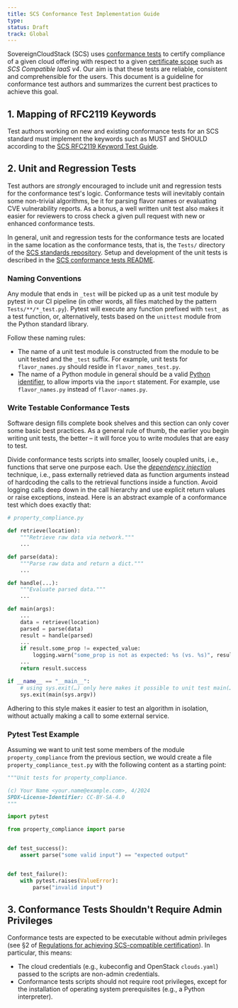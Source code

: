 ```yaml
---
title: SCS Conformance Test Implementation Guide
type:
status: Draft
track: Global
---
```


SovereignCloudStack (SCS) uses [conformance tests][gh-scripts] to certify
compliance of a given cloud offering with respect to a given [certificate
scope][cert-scopes] such as *SCS Compatible IaaS v4*.
Our aim is that these tests are reliable, consistent and comprehensible for
the users.
This document is a guideline for conformance test authors and summarizes the
current best practices to achieve this goal.

## 1. Mapping of RFC2119 Keywords

Test authors working on new and existing conformance tests for an SCS standard
must implement the keywords such as MUST and SHOULD according to the [SCS
RFC2119 Keyword Test Guide][scs-rfc2119-guide].

## 2. Unit and Regression Tests

Test authors are *strongly* encouraged to include unit and regression tests for
the conformance test's logic.
Conformance tests will inevitably contain some non-trivial algorithms, be it for
parsing flavor names or evaluating CVE vulnerability reports.
As a bonus, a well written unit test also makes it easier for reviewers to
cross check a given pull request with new or enhanced conformance tests.

In general, unit and regression tests for the conformance tests are located in
the same location as the conformance tests, that is, the `Tests/` directory of
the [SCS standards repository][scs-standards].
Setup and development of the unit tests is described in the [SCS conformance
tests README][tests-readme].

### Naming Conventions

Any module that ends in `_test` will be picked up as a unit test module by
pytest in our CI pipeline (in other words, all files matched by the pattern
`Tests/**/*_test.py`).
Pytest will execute any function prefixed with `test_` as a test function, or,
alternatively, tests based on the `unittest` module from the Python standard
library.

Follow these naming rules:

* The name of a unit test module is constructed from the module to be unit
  tested and the `_test` suffix. For example, unit tests for `flavor_names.py`
  should reside in `flavor_names_test.py`.
* The name of a Python module in general should be a valid [Python
  identifier][python-identifiers], to allow imports via the `import` statement.
  For example, use `flavor_names.py` instead of `flavor-names.py`.

### Write Testable Conformance Tests

Software design fills complete book shelves and this section can only cover some
basic best practices.
As a general rule of thumb, the earlier you begin writing unit tests, the better
– it will force you to write modules that are easy to test.

Divide conformance tests scripts into smaller, loosely coupled units, i.e.,
functions that serve one purpose each.
Use the [*dependency injection*][wiki-di] technique, i.e., pass externally
retrieved data as function arguments instead of hardcoding the calls to the
retrieval functions inside a function.
Avoid logging calls deep down in the call hierarchy and use explicit return
values or raise exceptions, instead.
Here is an abstract example of a conformance test which does exactly that:

```python
# property_compliance.py

def retrieve(location):
    """Retrieve raw data via network."""
    ...

def parse(data):
    """Parse raw data and return a dict."""
    ...

def handle(...):
    """Evaluate parsed data."""
    ...

def main(args):
    ...
    data = retrieve(location)
    parsed = parse(data)
    result = handle(parsed)
    ...
    if result.some_prop != expected_value:
        logging.warn("some_prop is not as expected: %s (vs. %s)", result.some_prop, expected_value)
    ...
    return result.success

if __name__ == "__main__":
    # using sys.exit(…) only here makes it possible to unit test main(…)
    sys.exit(main(sys.argv))
```

Adhering to this style makes it easier to test an algorithm in isolation,
without actually making a call to some external service.

### Pytest Test Example

Assuming we want to unit test some members of the module `property_compliance`
from the previous section, we would create a file `property_compliance_test.py`
with the following content as a starting point:

```python
"""Unit tests for property_compliance.

(c) Your Name <your.name@example.com>, 4/2024
SPDX-License-Identifier: CC-BY-SA-4.0
"""

import pytest

from property_compliance import parse


def test_success():
    assert parse("some valid input") == "expected output"


def test_failure():
    with pytest.raises(ValueError):
        parse("invalid input")
```

## 3. Conformance Tests Shouldn't Require Admin Privileges

Conformance tests are expected to be executable without admin privileges (see §2 of
[Regulations for achieving SCS-compatible certification][scs-0004-v1]).
In particular, this means:

* The cloud credentials (e.g., kubeconfig and OpenStack `clouds.yaml`) passed to
  the scripts are non-admin credentials.
* Conformance tests scripts should not require root privileges, except for the
  installation of operating system prerequisites (e.g., a Python interpreter).

[scs-standards]: https://github.com/SovereignCloudStack/standards/
[tests-readme]: https://github.com/SovereignCloudStack/standards/blob/main/Tests/README.md
[python-identifiers]: https://docs.python.org/3/reference/lexical_analysis.html#identifiers
[gh-scripts]: https://github.com/SovereignCloudStack/standards/tree/main/Tests
[cert-scopes]: https://docs.scs.community/standards/certification/scopes-versions
[scs-rfc2119-guide]: https://docs.scs.community/contributor-docs/operations/tests/rfc2119-keyword-test-guide
[scs-0004-v1]: https://github.com/SovereignCloudStack/standards/blob/main/Standards/scs-0004-v1-achieving-certification.md
[wiki-di]: https://en.wikipedia.org/wiki/Dependency_injection
